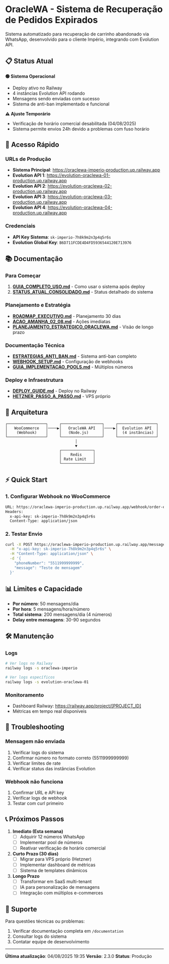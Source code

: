 # OracleWA - Sistema de Recuperação de Pedidos Expirados

Sistema automatizado para recuperação de carrinho abandonado via WhatsApp, desenvolvido para o cliente Império, integrando com Evolution API.

## 📋 Status Atual

**🟢 Sistema Operacional** 
- Deploy ativo no Railway
- 4 instâncias Evolution API rodando
- Mensagens sendo enviadas com sucesso
- Sistema de anti-ban implementado e funcional

**⚠️ Ajuste Temporário**
- Verificação de horário comercial desabilitada (04/08/2025)
- Sistema permite envios 24h devido a problemas com fuso horário

## 🚀 Acesso Rápido

### URLs de Produção
- **Sistema Principal**: https://oraclewa-imperio-production.up.railway.app
- **Evolution API 1**: https://evolution-oraclewa-01-production.up.railway.app
- **Evolution API 2**: https://evolution-oraclewa-02-production.up.railway.app
- **Evolution API 3**: https://evolution-oraclewa-03-production.up.railway.app
- **Evolution API 4**: https://evolution-oraclewa-04-production.up.railway.app

### Credenciais
- **API Key Sistema**: `sk-imperio-7h8k9m2n3p4q5r6s`
- **Evolution Global Key**: `B6D711FCDE4D4FD5936544120E713976`

## 📚 Documentação

### Para Começar
1. [**GUIA_COMPLETO_USO.md**](documentation/GUIA_COMPLETO_USO.md) - Como usar o sistema após deploy
2. [**STATUS_ATUAL_CONSOLIDADO.md**](documentation/current/STATUS_ATUAL_CONSOLIDADO.md) - Status detalhado do sistema

### Planejamento e Estratégia
- [**ROADMAP_EXECUTIVO.md**](documentation/current/ROADMAP_EXECUTIVO.md) - Planejamento 30 dias
- [**ACAO_AMANHA_02_08.md**](documentation/current/ACAO_AMANHA_02_08.md) - Ações imediatas
- [**PLANEJAMENTO_ESTRATEGICO_ORACLEWA.md**](documentation/current/PLANEJAMENTO_ESTRATEGICO_ORACLEWA.md) - Visão de longo prazo

### Documentação Técnica
- [**ESTRATEGIAS_ANTI_BAN.md**](documentation/current/ESTRATEGIAS_ANTI_BAN.md) - Sistema anti-ban completo
- [**WEBHOOK_SETUP.md**](documentation/WEBHOOK_SETUP.md) - Configuração de webhooks
- [**GUIA_IMPLEMENTACAO_POOLS.md**](documentation/current/GUIA_IMPLEMENTACAO_POOLS.md) - Múltiplos números

### Deploy e Infraestrutura
- [**DEPLOY_GUIDE.md**](documentation/DEPLOY_GUIDE.md) - Deploy no Railway
- [**HETZNER_PASSO_A_PASSO.md**](documentation/HETZNER_PASSO_A_PASSO.md) - VPS próprio

## 🔧 Arquitetura

```
┌─────────────────┐     ┌──────────────────┐     ┌─────────────────┐
│   WooCommerce   │────▶│   OracleWA API   │────▶│  Evolution API  │
│    (Webhook)    │     │   (Node.js)      │     │  (4 instâncias) │
└─────────────────┘     └──────────────────┘     └─────────────────┘
                               │
                               ▼
                        ┌──────────────┐
                        │    Redis     │
                        │ Rate Limit   │
                        └──────────────┘
```

## ⚡ Quick Start

### 1. Configurar Webhook no WooCommerce
```bash
URL: https://oraclewa-imperio-production.up.railway.app/webhook/order-expired
Headers:
  x-api-key: sk-imperio-7h8k9m2n3p4q5r6s
  Content-Type: application/json
```

### 2. Testar Envio
```bash
curl -X POST https://oraclewa-imperio-production.up.railway.app/message/send \
  -H "x-api-key: sk-imperio-7h8k9m2n3p4q5r6s" \
  -H "Content-Type: application/json" \
  -d '{
    "phoneNumber": "5511999999999",
    "message": "Teste de mensagem"
  }'
```

## 📊 Limites e Capacidade

- **Por número**: 50 mensagens/dia
- **Por hora**: 5 mensagens/hora/número
- **Total sistema**: 200 mensagens/dia (4 números)
- **Delay entre mensagens**: 30-90 segundos

## 🛠️ Manutenção

### Logs
```bash
# Ver logs no Railway
railway logs -s oraclewa-imperio

# Ver logs específicos
railway logs -s evolution-oraclewa-01
```

### Monitoramento
- Dashboard Railway: https://railway.app/project/[PROJECT_ID]
- Métricas em tempo real disponíveis

## 🚨 Troubleshooting

### Mensagem não enviada
1. Verificar logs do sistema
2. Confirmar número no formato correto (5511999999999)
3. Verificar limites de rate
4. Verificar status das instâncias Evolution

### Webhook não funciona
1. Confirmar URL e API key
2. Verificar logs de webhook
3. Testar com curl primeiro

## 📞 Próximos Passos

1. **Imediato (Esta semana)**
   - [ ] Adquirir 12 números WhatsApp
   - [ ] Implementar pool de números
   - [ ] Reativar verificação de horário comercial

2. **Curto Prazo (30 dias)**
   - [ ] Migrar para VPS próprio (Hetzner)
   - [ ] Implementar dashboard de métricas
   - [ ] Sistema de templates dinâmicos

3. **Longo Prazo**
   - [ ] Transformar em SaaS multi-tenant
   - [ ] IA para personalização de mensagens
   - [ ] Integração com múltiplos e-commerces

## 🤝 Suporte

Para questões técnicas ou problemas:
1. Verificar documentação completa em `/documentation`
2. Consultar logs do sistema
3. Contatar equipe de desenvolvimento

---

**Última atualização**: 04/08/2025 19:35
**Versão**: 2.3.0
**Status**: Produção
